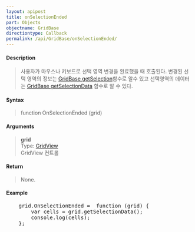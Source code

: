 ```yaml
---
layout: apipost
title: onSelectionEnded
part: Objects
objectname: GridBase
directiontype: Callback
permalink: /api/GridBase/onSelectionEnded/
---
```



#### Description

> 사용자가 마우스나 키보드로 선택 영역 변경을 완료했을 때 호출된다. 변경된 선택 영역의 정보는 [GridBase getSelection](/api/GridBase/getSelection/)함수로 알수 있고 선택영역의 데이터는 
[GridBase getSelectionData](/api/GridBase/getSelectionData/) 함수로 알 수 있다.  

#### Syntax

> function OnSelectionEnded (grid)  

#### Arguments

> **grid**  
> Type: [GridView](/api/types/GridView/)  
> GridView 컨트롤  

#### Return

> None.  

#### Example

<pre class="prettyprint">
    grid.OnSelectionEnded =  function (grid) {
        var cells = grid.getSelectionData();
        console.log(cells);  
    };
</pre>

